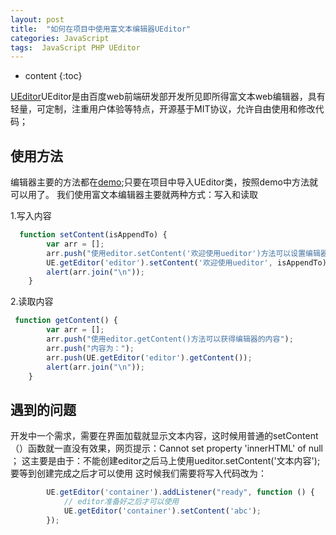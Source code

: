 ```yaml
---
layout: post
title:  "如何在项目中使用富文本编辑器UEditor"
categories: JavaScript
tags:  JavaScript PHP UEditor
---
```


* content
{:toc}

[UEditor](http://ueditor.baidu.com/website/)UEditor是由百度web前端研发部开发所见即所得富文本web编辑器，具有轻量，可定制，注重用户体验等特点，开源基于MIT协议，允许自由使用和修改代码；
<!--excerpt-->

## 使用方法
编辑器主要的方法都在[demo](http://ueditor.baidu.com/website/onlinedemo.html);只要在项目中导入UEditor类，按照demo中方法就可以用了。
我们使用富文本编辑器主要就两种方式：写入和读取

  1.写入内容

```js
  function setContent(isAppendTo) {
        var arr = [];
        arr.push("使用editor.setContent('欢迎使用ueditor')方法可以设置编辑器的内容");
        UE.getEditor('editor').setContent('欢迎使用ueditor', isAppendTo);
        alert(arr.join("\n"));
    }
```
  2.读取内容

```js
 function getContent() {
        var arr = [];
        arr.push("使用editor.getContent()方法可以获得编辑器的内容");
        arr.push("内容为：");
        arr.push(UE.getEditor('editor').getContent());
        alert(arr.join("\n"));
    }
```

## 遇到的问题
开发中一个需求，需要在界面加载就显示文本内容，这时候用普通的setContent（）函数就一直没有效果，网页提示：Cannot set property 'innerHTML' of null ；
这主要是由于：不能创建editor之后马上使用ueditor.setContent('文本内容');
要等到创建完成之后才可以使用
这时候我们需要将写入代码改为：
```js
        UE.getEditor('container').addListener("ready", function () {
            // editor准备好之后才可以使用
            UE.getEditor('container').setContent('abc');
        });
```






